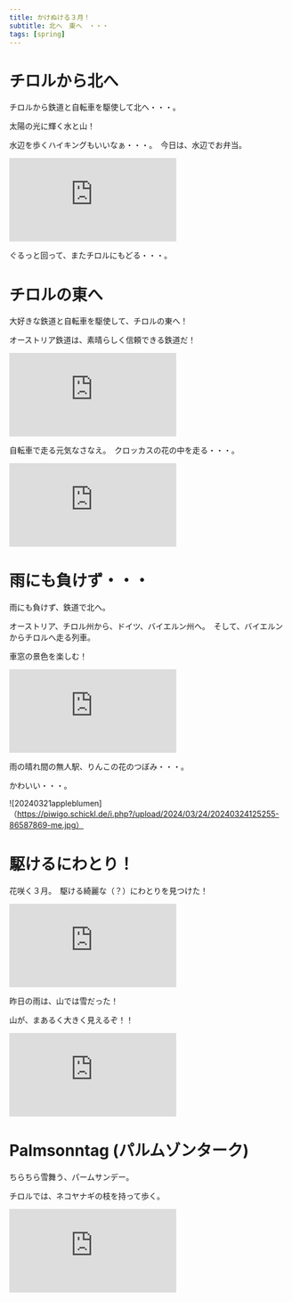 ```yaml
---
title: かけぬける３月！
subtitle: 北へ　東へ　・・・
tags: [spring]
---
```


# チロルから北へ

チロルから鉄道と自転車を駆使して北へ・・・。

太陽の光に輝く水と山！

水辺を歩くハイキングもいいなぁ・・・。　今日は、水辺でお弁当。

![20240319-isar](https://piwigo.schickl.de/i.php?/upload/2024/03/24/20240324123659-1b21f749-me.jpg)

ぐるっと回って、またチロルにもどる・・・。

# チロルの東へ

大好きな鉄道と自転車を駆使して、チロルの東へ！

オーストリア鉄道は、素晴らしく信頼できる鉄道だ！　

![20240320-hochfilzen](https://piwigo.schickl.de/i.php?/upload/2024/03/24/20240324124051-f6a63192-me.jpg)

自転車で走る元気なさなえ。　クロッカスの花の中を走る・・・。

![20240320enten](https://piwigo.schickl.de/i.php?/upload/2024/03/24/20240324124459-a41e4f9d-me.jpg)

# 雨にも負けず・・・

雨にも負けず、鉄道で北へ。

オーストリア、チロル州から、ドイツ、バイエルン州へ。　そして、バイエルンからチロルへ走る列車。

車窓の景色を楽しむ！

![20240321füssen](https://piwigo.schickl.de/i.php?/upload/2024/03/24/20240324125105-d172e470-me.jpg)

雨の晴れ間の無人駅、りんこの花のつぼみ・・・。

かわいい・・・。

![20240321appleblumen]（https://piwigo.schickl.de/i.php?/upload/2024/03/24/20240324125255-86587869-me.jpg）

# 駆けるにわとり！

花咲く３月。　駆ける綺麗な（？）にわとりを見つけた！

![20240322](https://piwigo.schickl.de/i.php?/upload/2024/03/24/20240324124733-a85fa567-me.jpg)

昨日の雨は、山では雪だった！

山が、まあるく大きく見えるぞ！！

![20240322berge](https://piwigo.schickl.de/i.php?/upload/2024/03/24/20240324124933-5bbdc6c1-me.jpg)

# Palmsonntag (パルムゾンターク)

ちらちら雪舞う、パームサンデー。 

チロルでは、ネコヤナギの枝を持って歩く。

![20240324musikkapelle](https://piwigo.schickl.de/i.php?/upload/2024/03/24/20240324125743-011201d1-me.jpg)
